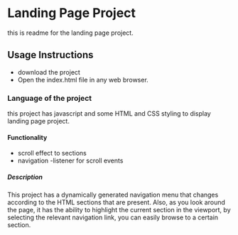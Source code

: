 # Landing Page Project
this is readme for the landing page project.

## Usage Instructions
- download the project 
- Open the index.html file in any web browser.

### Language of the project
this project has javascript and some HTML and CSS styling to display landing page project.

#### Functionality
- scroll effect to sections
- navigation
-listener for scroll events

##### Description
This project has a dynamically generated navigation menu that changes according to the HTML sections that are present. Also, as you look around the page, it has the ability to highlight the current section in the viewport, by selecting the relevant navigation link, you can easily browse to a certain section.


